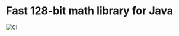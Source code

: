 # Fast 128-bit math library for Java

![CI](https://github.com/martint/int128/actions/workflows/main.yml/badge.svg)
